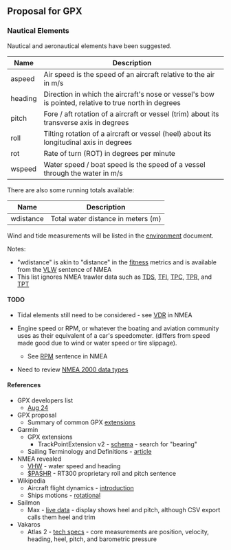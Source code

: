 ## Proposal for GPX

### Nautical Elements

Nautical and aeronautical elements have been suggested.

| Name    | Description                                                  |
| ------- | ------------------------------------------------------------ |
| aspeed  | Air speed is the speed of an aircraft relative to the air in m/s |
| heading | Direction in which the aircraft's nose or vessel's bow is pointed, relative to true north in degrees |
| pitch   | Fore / aft rotation of a aircraft or vessel (trim) about its transverse axis in degrees |
| roll    | Tilting rotation of a aircraft or vessel (heel) about its longitudinal axis in degrees |
| rot     | Rate of turn (ROT) in degrees per minute                     |
| wspeed  | Water speed / boat speed is the speed of a vessel through the water in m/s |

There are also some running totals available:

| Name      | Description                        |
| --------- | ---------------------------------- |
| wdistance | Total water distance in meters (m) |

Wind and tide measurements will be listed in the [environment](environment.md) document.

Notes:

- "wdistance" is akin to "distance" in the [fitness](fitness.md) metrics and is available from the [VLW](https://gpsd.gitlab.io/gpsd/NMEA.html#_vlw_distance_traveled_through_water) sentence of NMEA
- This list ignores NMEA trawler data such as [TDS](https://gpsd.gitlab.io/gpsd/NMEA.html#_tds_trawl_door_spread_distance), [TFI](https://gpsd.gitlab.io/gpsd/NMEA.html#_tfi_trawl_filling_indicator), [TPC](https://gpsd.gitlab.io/gpsd/NMEA.html#_tpc_trawl_position_cartesian_coordinates), [TPR](https://gpsd.gitlab.io/gpsd/NMEA.html#_tpr_trawl_position_relative_vessel), and [TPT](https://gpsd.gitlab.io/gpsd/NMEA.html#_tpt_trawl_position_true)



#### TODO

- Tidal elements still need to be considered - see [VDR](https://gpsd.gitlab.io/gpsd/NMEA.html#_vdr_set_and_drift) in NMEA

- Engine speed or RPM, or whatever the boating and aviation community uses as their equivalent of a car's speedometer. (differs from speed made good due to wind or water speed or tire slippage).
  - See [RPM](https://gpsd.gitlab.io/gpsd/NMEA.html#_rpm_revolutions) sentence in NMEA

- Need to review [NMEA 2000 data types](https://www8.garmin.com/manuals/webhelp/GUID-1415AAD0-FE63-42A6-8F8D-DB713D616122/EN-US/GUID-FACE3DF9-D18C-43B2-A586-B14F670077E1.html)



#### References

- GPX developers list
  - [Aug 24](https://groups.io/g/gpx/message/47)
- GPX proposal
  - Summary of common GPX [extensions](../extensions.md)
- Garmin
  - GPX extensions
    - TrackPointExtension v2 - [schema](https://www8.garmin.com/xmlschemas/TrackPointExtensionv2.xsd) - search for "bearing"
  - Sailing Terminology and Definitions - [article](https://support.garmin.com/en-GB/?faq=e5LwusViLZ95VTDwn2Alt7)
- NMEA revealed
  - [VHW](https://gpsd.gitlab.io/gpsd/NMEA.html#_vhw_water_speed_and_heading) - water speed and heading
  - [$PASHR](https://gpsd.gitlab.io/gpsd/NMEA.html#_pashr_rt300_proprietary_roll_and_pitch_sentence) - RT300 proprietary roll and pitch sentence
- Wikipedia
  - Aircraft flight dynamics - [introduction](https://en.wikipedia.org/wiki/Aircraft_flight_dynamics)
  - Ships motions - [rotational](https://en.wikipedia.org/wiki/Ship_motions#Rotational)
- Sailmon
  - Max - [live data](https://sailmon.com/max/#1675689499683-c73158df-1d1313e9-e463) - display shows heel and pitch, although CSV export calls them heel and trim
- Vakaros
  - Atlas 2 - [tech specs](https://vakaros.com/en-eu/pages/tech-specs) - core measurements are position, velocity, heading, heel, pitch, and barometric pressure

